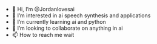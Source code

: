 - 👋 Hi, I’m @Jordanlovesai
- 👀 I’m interested in ai speech synthesis and applications
- 🌱 I’m currently learning ai and python
- 💞️ I’m looking to collaborate on anything in ai
- 📫 How to reach me wait 

<!---
Jordanlovesai/Jordanlovesai is a ✨ special ✨ repository because its `README.md` (this file) appears on your GitHub profile.
You can click the Preview link to take a look at your changes.
--->
